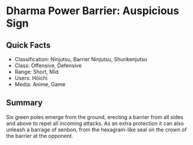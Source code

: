 # Dharma Power Barrier: Auspicious Sign

## Quick Facts
- Classification: Ninjutsu, Barrier Ninjutsu, Shurikenjutsu
- Class: Offensive, Defensive
- Range: Short, Mid
- Users: Hōichi
- Media: Anime, Game

## Summary
Six green poles emerge from the ground, erecting a barrier from all sides and above to repel all incoming attacks. As an extra protection it can also unleash a barrage of senbon, from the hexagram-like seal on the crown of the barrier at the opponent.
